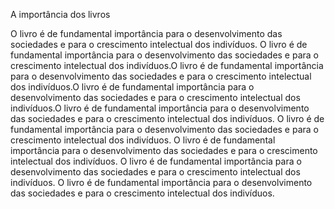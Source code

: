 A importância dos livros 
  
O livro é de fundamental importância para o desenvolvimento das sociedades e para o crescimento intelectual dos indivíduos.
O livro é de fundamental importância para o desenvolvimento das sociedades e para o crescimento intelectual dos indivíduos.O livro é de fundamental importância para o desenvolvimento das sociedades e para o crescimento intelectual dos indivíduos.O livro é de fundamental importância para o desenvolvimento das sociedades e para o crescimento intelectual dos indivíduos.O livro é de fundamental importância para o desenvolvimento das sociedades e para o crescimento intelectual dos indivíduos.
O livro é de fundamental importância para o desenvolvimento das sociedades e para o crescimento intelectual dos indivíduos.
O livro é de fundamental importância para o desenvolvimento das sociedades e para o crescimento intelectual dos indivíduos.
O livro é de fundamental importância para o desenvolvimento das sociedades e para o crescimento intelectual dos indivíduos.
O livro é de fundamental importância para o desenvolvimento das sociedades e para o crescimento intelectual dos indivíduos.

